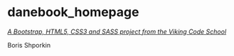 # danebook_homepage

*[A Bootstrap, HTML5, CSS3 and SASS project from the Viking Code School](http://www.vikingcodeschool.com)*

Boris Shporkin